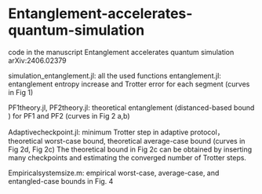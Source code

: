 # Entanglement-accelerates-quantum-simulation
code in the manuscript Entanglement accelerates quantum simulation arXiv:2406.02379

simulation_entanglement.jl:  all the used functions 
entanglement.jl: entanglement entropy increase and Trotter error for each segment (curves in Fig 1)

PF1theory.jl, PF2theory.jl: theoretical entanglement (distanced-based bound ) for PF1 and PF2 (curves in Fig 2 a,b)

Adaptivecheckpoint.jl: minimum Trotter step in adaptive protocol， theoretical worst-case bound, theoretical average-case bound (curves in Fig 2d, Fig 2c)
The theoretical bound in Fig 2c can be obtained by inserting many checkpoints and estimating the converged number of Trotter steps. 

Empiricalsystemsize.m: empirical worst-case, average-case, and entangled-case bounds in Fig. 4












